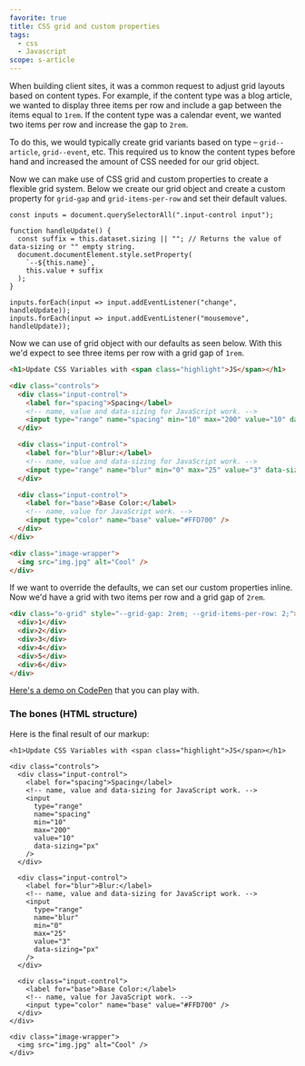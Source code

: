 ```yaml
---
favorite: true
title: CSS grid and custom properties
tags:
  - css
  - Javascript
scope: s-article
---
```


When building client sites, it was a common request to adjust grid layouts based on content types. For example, if the content type was a blog article, we wanted to display three items per row and include a gap between the items equal to `1rem`. If the content type was a calendar event, we wanted two items per row and increase the gap to `2rem`.

To do this, we would typically create grid variants based on type – `grid--article`, `grid--event`, etc. This required us to know the content types before hand and increased the amount of CSS needed for our grid object.

Now we can make use of CSS grid and custom properties to create a flexible grid system. Below we create our grid object and create a custom property for `grid-gap` and `grid-items-per-row` and set their default values.

```javascript/4-7
const inputs = document.querySelectorAll(".input-control input");

function handleUpdate() {
  const suffix = this.dataset.sizing || ""; // Returns the value of data-sizing or "" empty string.
  document.documentElement.style.setProperty(
    `--${this.name}`,
    this.value + suffix
  );
}

inputs.forEach(input => input.addEventListener("change", handleUpdate));
inputs.forEach(input => input.addEventListener("mousemove", handleUpdate));
```

Now we can use of grid object with our defaults as seen below. With this we'd expect to see three items per row with a grid gap of `1rem`.

```html
<h1>Update CSS Variables with <span class="highlight">JS</span></h1>

<div class="controls">
  <div class="input-control">
    <label for="spacing">Spacing</label>
    <!-- name, value and data-sizing for JavaScript work. -->
    <input type="range" name="spacing" min="10" max="200" value="10" data-sizing="px" />
  </div>

  <div class="input-control">
    <label for="blur">Blur:</label>
    <!-- name, value and data-sizing for JavaScript work. -->
    <input type="range" name="blur" min="0" max="25" value="3" data-sizing="px" />
  </div>

  <div class="input-control">
    <label for="base">Base Color:</label>
    <!-- name, value for JavaScript work. -->
    <input type="color" name="base" value="#FFD700" />
  </div>
</div>

<div class="image-wrapper">
  <img src="img.jpg" alt="Cool" />
</div>
```

If we want to override the defaults, we can set our custom properties inline. Now we'd have a grid with two items per row and a grid gap of `2rem`.

```html
<div class="o-grid" style="--grid-gap: 2rem; --grid-items-per-row: 2;">
  <div>1</div>
  <div>2</div>
  <div>3</div>
  <div>4</div>
  <div>5</div>
  <div>6</div>
</div>
```

[Here's a demo on CodePen](https://codepen.io/alexcarpenter/pen/Vwwgywd) that you can play with.

### The bones (HTML structure)

Here is the final result of our markup:

```html/6,12,18
<h1>Update CSS Variables with <span class="highlight">JS</span></h1>

<div class="controls">
  <div class="input-control">
    <label for="spacing">Spacing</label>
    <!-- name, value and data-sizing for JavaScript work. -->
    <input
      type="range"
      name="spacing"
      min="10"
      max="200"
      value="10"
      data-sizing="px"
    />
  </div>

  <div class="input-control">
    <label for="blur">Blur:</label>
    <!-- name, value and data-sizing for JavaScript work. -->
    <input
      type="range"
      name="blur"
      min="0"
      max="25"
      value="3"
      data-sizing="px"
    />
  </div>

  <div class="input-control">
    <label for="base">Base Color:</label>
    <!-- name, value for JavaScript work. -->
    <input type="color" name="base" value="#FFD700" />
  </div>
</div>

<div class="image-wrapper">
  <img src="img.jpg" alt="Cool" />
</div>
```
